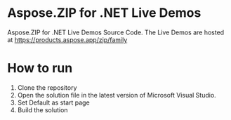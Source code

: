 # Aspose.ZIP for .NET Live Demos

Aspose.ZIP for .NET Live Demos Source Code.
The Live Demos are hosted at https://products.aspose.app/zip/family
 
# How to run
 
 1. Clone the repository
 2. Open the solution file in the latest version of Microsoft Visual Studio.
 3. Set Default as start page
 4. Build the solution
